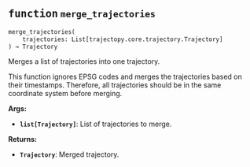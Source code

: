 
## <kbd>function</kbd> `merge_trajectories`

```python
merge_trajectories(
    trajectories: List[trajectopy.core.trajectory.Trajectory]
) → Trajectory
```

Merges a list of trajectories into one trajectory. 

This function ignores EPSG codes and merges the trajectories based on their timestamps. Therefore, all trajectories should be in the same coordinate system before merging. 



**Args:**
 
 - <b>`list[Trajectory]`</b>:  List of trajectories to merge. 



**Returns:**
 
 - <b>`Trajectory`</b>:  Merged trajectory. 
